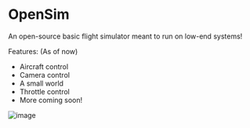 # OpenSim

An open-source basic flight simulator meant to run on low-end systems!


Features: (As of now)
  - Aircraft control
  - Camera control
  - A small world
  - Throttle control
  - More coming soon!

![image](https://github.com/user-attachments/assets/7846721b-0d48-4a37-bcab-9f5feace2f28)


